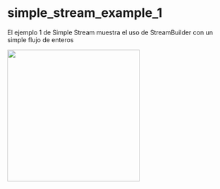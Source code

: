 # simple_stream_example_1

El ejemplo 1 de Simple Stream muestra el uso de StreamBuilder con un simple flujo de enteros

<img src="https://user-images.githubusercontent.com/28717626/139445690-82c9c7af-848d-400b-9ed3-914268c2051c.gif" width="300" />
